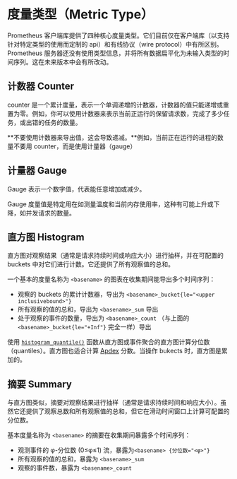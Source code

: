 # 度量类型（Metric Type）

Prometheus 客户端库提供了四种核心度量类型。它们目前仅在客户端库（以支持针对特定类型的使用而定制的 api）和有线协议（wire protocol）中有所区别。Prometheus 服务器还没有使用类型信息，并将所有数据扁平化为未输入类型的时间序列。这在未来版本中会有所改动。

## 计数器 Counter

counter 是一个累计度量，表示一个单调递增的计数器，计数器的值只能递增或重置为零。例如，你可以使用计数器来表示当前正运行的保留请求数，完成了多少任务，或出错的任务的数量。

**不要使用计数器来导出值，这会导致递减。**例如，当前正在运行的进程的数量不要用 counter，而是使用计量器（gauge）

## 计量器 Gauge

Gauge 表示一个数字值，代表能任意增加或减少。

Gauge 度量值是特定用在如测量温度和当前内存使用率，这种有可能上升或下降，如并发请求的数量。

## 直方图 Histogram

直方图对观察结果（通常是请求持续时间或响应大小）进行抽样，并在可配置的 buckets 中对它们进行计数。它还提供了所有观察值的总和。

一个基本的度量名称为 `<basename>` 的图表在收集期间能导出多个时间序列：

- 观察的 buckets 的累计计数器，导出为 `<basename>_bucket{le="<upper inclusivebound>"}`
- 所有观察的值的总和，导出为 `<basename>_sum` 导出
- 处于观察的事件的数量，导出为 `<basename>_count` （与上面的 `<basename>_bucket{le="+Inf"}` 完全一样）导出

使用 [`histogram_quantile()`](https://prometheus.io/docs/prometheus/latest/querying/functions/#histogram_quantile) 函数从直方图或事件聚合的直方图计算分位数（quantiles）。直方图也适合计算 [Apdex](https://en.wikipedia.org/wiki/Apdex) 分数。当操作 bukects 时，直方图是累加的。

## 摘要 Summary

与直方图类似，摘要对观察结果进行抽样（通常是请求持续时间和响应大小）。虽然它还提供了观察总数和所有观察值的总和，但它在滑动时间窗口上计算可配置的分位数。

基本度量名称为 `<basename>` 的摘要在收集期间暴露多个时间序列：

- 观测事件的 φ-分位数 (0≤φ≤1) 流，暴露为`<basename> {分位数="<φ>"}`
- 所有观察的值的总和，暴露为 `<basename>_sum`
- 观察的事件数，暴露为 `<basename>_count`

